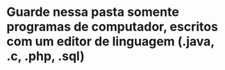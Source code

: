 # Guarde nessa pasta somente programas de computador, escritos com um editor de linguagem (.java, .c, .php, .sql)
